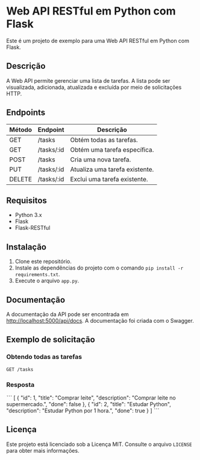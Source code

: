 # Web API RESTful em Python com Flask

Este é um projeto de exemplo para uma Web API RESTful em Python com Flask.

## Descrição

A Web API permite gerenciar uma lista de tarefas. A lista pode ser visualizada, adicionada, atualizada e excluída por meio de solicitações HTTP.

## Endpoints

| Método | Endpoint | Descrição |
|--------|----------|-----------|
| GET    | /tasks   | Obtém todas as tarefas. |
| GET    | /tasks/:id | Obtém uma tarefa específica. |
| POST   | /tasks   | Cria uma nova tarefa. |
| PUT    | /tasks/:id | Atualiza uma tarefa existente. |
| DELETE | /tasks/:id | Exclui uma tarefa existente. |

## Requisitos

- Python 3.x
- Flask
- Flask-RESTful

## Instalação

1. Clone este repositório.
2. Instale as dependências do projeto com o comando `pip install -r requirements.txt`.
3. Execute o arquivo `app.py`.

## Documentação

A documentação da API pode ser encontrada em [http://localhost:5000/api/docs](http://localhost:5000/api/docs). A documentação foi criada com o Swagger.

## Exemplo de solicitação

### Obtendo todas as tarefas

`GET /tasks`

### Resposta
ˋˋˋ
[
{
"id": 1,
"title": "Comprar leite",
"description": "Comprar leite no supermercado.",
"done": false
},
{
"id": 2,
"title": "Estudar Python",
"description": "Estudar Python por 1 hora.",
"done": true
}
]
ˋˋˋ

## Licença

Este projeto está licenciado sob a Licença MIT. Consulte o arquivo `LICENSE` para obter mais informações.
